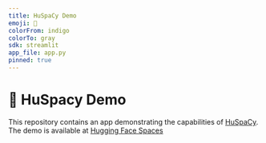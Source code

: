 ```yaml
---
title: HuSpaCy Demo
emoji: 🚀
colorFrom: indigo
colorTo: gray
sdk: streamlit
app_file: app.py
pinned: true
---
```


# 🚀 HuSpacy Demo

This repository contains an app demonstrating the capabilities of [HuSpaCy](https://github.com/spacy-hu/spacy-hungarian-models). The demo is available at [Hugging Face Spaces](https://huggingface.co/spaces/huspacy/demo)
